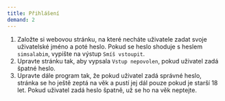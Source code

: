 ```yaml
---
title: Přihlášení
demand: 2
---
```


1. Založte si webovou stránku, na které necháte uživatele zadat svoje uživatelské jméno a poté heslo. Pokud se heslo shoduje s heslem `simsalabim`, vypište na výstup `Smíš vstoupit`.
1. Upravte stránku tak, aby vypsala `Vstup nepovolen`, pokud uživatel zadá špatné heslo.
1. Upravte dále program tak, že pokud uživatel zadá správné heslo, stránka se ho ještě zeptá na věk a pustí jej dál pouze pokud je starší 18 let. Pokud uživatel zadá heslo špatně, už se ho na věk neptejte.
